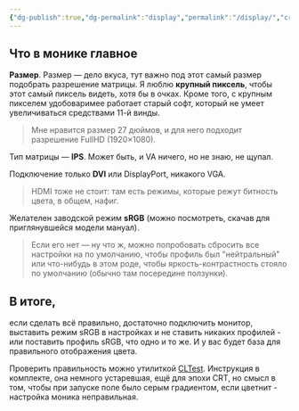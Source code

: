 ```yaml
---
{"dg-publish":true,"dg-permalink":"display","permalink":"/display/","created":"2024-09-17T18:11:10.179+07:00","updated":"2024-09-17T18:46:26.627+07:00"}
---
```


## Что в монике главное
  
**Размер**. Размер — дело вкуса, тут важно под этот самый размер подобрать разрешение матрицы. Я люблю **крупный пиксель**, чтобы этот самый пиксель видеть, хотя бы в очках. Кроме того, с крупным пикселем удобоваримее работает старый софт, который не умеет увеличиваться средствами 11-й винды.

> Мне нравится размер 27 дюймов, и для него подходит разрешение FullHD (1920×1080). 
  
Тип матрицы — **IPS**. Может быть, и VA ничего, но не знаю, не щупал.
  
Подключение только **DVI** или DisplayPort, никакого VGA.

> HDMI тоже не стоит: там есть режимы, которые режут битность цвета, в общем, нафиг.  
  
Желателен заводской режим **sRGB** (можно посмотреть, скачав для приглянувшейся модели мануал).

> Если его нет — ну что ж, можно попробовать сбросить все настройки на по умолчанию, чтобы профиль был "нейтральный" или что-нибудь в этом роде, чтобы яркость-контрастность стояло по умолчанию (обычно там посередине ползунки).  
  
## В итоге,

если сделать всё правильно, достаточно подключить монитор, выставить режим sRGB в настройках и не ставить никаких профилей - или поставить профиль sRGB, что одно и то же. И у вас будет база для правильного отображения цвета.  
  
Проверить правильность можно утилиткой [CLTest](files/CLTest.zip). Инструкция в комплекте, она немного устаревшая, ещё для эпохи CRT, но смысл в том, чтобы при запуске поле было серым градиентом, если цветнит - настройка моника неправильная.